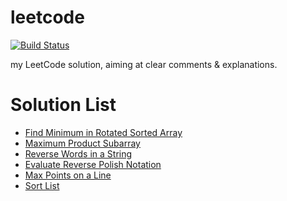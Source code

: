 leetcode
========

[![Build Status](https://travis-ci.org/Javran/leetcode.svg?branch=master)](https://travis-ci.org/Javran/leetcode)

my LeetCode solution, aiming at clear comments &amp; explanations.

# Solution List

* [Find Minimum in Rotated Sorted Array](./src/MinimumInRotated.cpp)
* [Maximum Product Subarray](./src/MaximumProductSubarray.cpp)
* [Reverse Words in a String](./src/ReverseWords.cpp)
* [Evaluate Reverse Polish Notation](./src/EvaluateRPN.cpp)
* [Max Points on a Line](./src/MaxPointsOnALine.cpp)
* [Sort List](./src/SortList.cpp)
